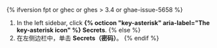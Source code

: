 {% ifversion fpt or ghec or ghes > 3.4 or ghae-issue-5658 %}
1. In the left sidebar, click **{% octicon "key-asterisk" aria-label="The key-asterisk icon" %} Secrets**.
{% else %}
1. 在左侧边栏中，单击 **Secrets（密码）**。
{% endif %}
